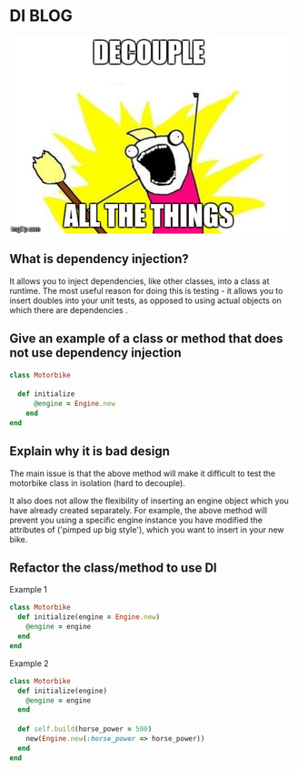 DI BLOG
=========

![Image](./decoupling_meme.jpg)

What is dependency injection?
------------------------------------
It allows you to inject dependencies, like other classes, into a class at runtime. The most useful reason for doing this is testing - it allows you to insert doubles into your unit tests, as opposed to using actual objects on which there are dependencies .

Give an example of a class or method that does not use dependency injection
------------------------------------
```ruby
class Motorbike

  def initialize
      @engine = Engine.new
    end
end
```

Explain why it is bad design
------------------------------------
The main issue is that the above method will make it difficult to test the motorbike class in isolation (hard to decouple).

It also does not allow the flexibility of inserting an engine object which you have already created separately. For example, the above method will prevent you using a specific engine instance you have modified the attributes of ('pimped up big style'),  which you want to insert in your new bike.

Refactor the class/method to use DI
------------------------------------
Example 1

```ruby
class Motorbike
  def initialize(engine = Engine.new)
    @engine = engine
  end
end

```
Example 2

``` ruby
class Motorbike
  def initialize(engine)
    @engine = engine
  end

  def self.build(horse_power = 500)
    new(Engine.new(:horse_power => horse_power))
  end
end
```
